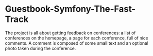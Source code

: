 # Guestbook-Symfony-The-Fast-Track
The project is all about getting feedback on conferences: a list of conferences on the homepage, a page for each conference, full of nice comments. A comment is composed of some small text and an optional photo taken during the conference.
